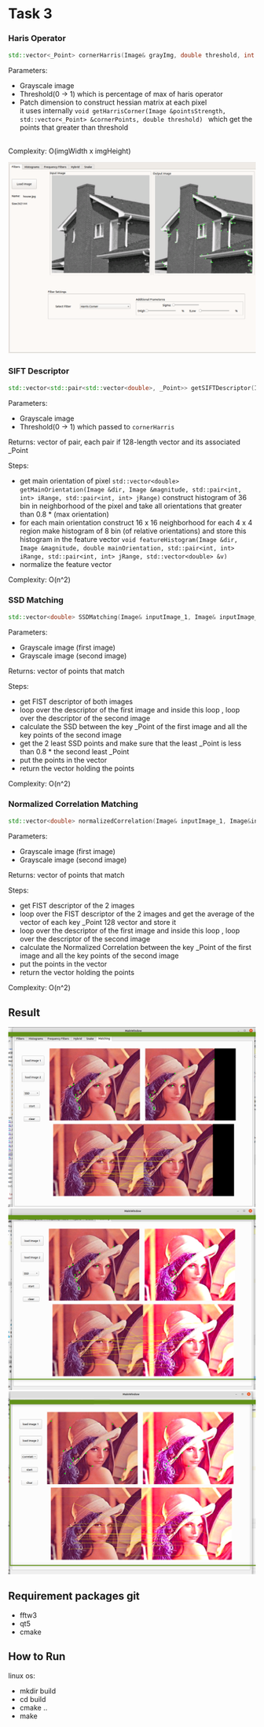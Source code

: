 # Task 3
### Haris Operator
```c++
std::vector<_Point> cornerHarris(Image& grayImg, double threshold, int patchDim = 3)
```
Parameters:
* Grayscale image
* Threshold(0 -> 1) which is percentage of max of haris operator
* Patch dimension to construct hessian matrix at each pixel<br>
it uses internally ```void getHarrisCorner(Image &pointsStrength, std::vector<_Point> &cornerPoints, double threshold) ```
which get the points that greater than threshold
<br>
Complexity: O(imgWidth x imgHeight)
  
![](images/image1.png)

### SIFT Descriptor
```c++
std::vector<std::pair<std::vector<double>, _Point>> getSIFTDescriptor(Image &inputImg, float threshold = 0.01)
```
Parameters: 
* Grayscale image
* Threshold(0 -> 1) which passed to `cornerHarris`

Returns: 
vector of pair, each pair if 128-length vector and its associated _Point

Steps:
* get main orientation of pixel `std::vector<double>
  getMainOrientation(Image &dir, Image &magnitude, std::pair<int, int> iRange, std::pair<int, int> jRange)` 
  construct histogram of 36 bin in neighborhood of the pixel and take all orientations that greater than 0.8 * (max orientation)
* for each main orientation construct 16 x 16 neighborhood for each 4 x 4 region make histogram of 8 bin (of relative orientations) and store this histogram in the feature vector
 `void featureHistogram(Image &dir, Image &magnitude, double mainOrientation, std::pair<int, int> iRange, std::pair<int, int> jRange, std::vector<double> &v)`
* normalize the feature vector

Complexity: O(n^2)

### SSD Matching
```c++
std::vector<double> SSDMatching(Image& inputImage_1, Image& inputImage_2);
```
Parameters:
* Grayscale image (first image)
* Grayscale image (second image)

Returns:
vector of points that match

Steps:
* get FIST descriptor of both images
* loop over the descriptor of the first image and  inside this loop 
  , loop over the descriptor of the second image
* calculate the SSD between the key _Point of the first image and all the key points 
  of the second image
* get the 2 least SSD points and make sure that the least _Point is less than 0.8 * the second least _Point 
* put the points in the vector
* return the vector holding the points

Complexity: O(n^2)

### Normalized Correlation Matching
```c++
std::vector<double> normalizedCorrelation(Image& inputImage_1, Image&inputImage_2);
```
Parameters:
* Grayscale image (first image)
* Grayscale image (second image)

Returns:
vector of points that match

Steps:
* get FIST descriptor of the 2 images
* loop over the FIST descriptor of the 2 images and get the average of the vector of each key _Point 128 vector and store it
* loop over the descriptor of the first image and  inside this loop
  , loop over the descriptor of the second image
* calculate the Normalized Correlation between the key _Point of the first image and all the key points
  of the second image
* put the points in the vector
* return the vector holding the points

Complexity: O(n^2)

## Result
![](images/image2.png)
![](images/image3.png)
![](images/image4.png)
## Requirement packages git
* fftw3
* qt5
* cmake

## How to Run
linux os:
* mkdir build
* cd build 
* cmake ..
* make 


